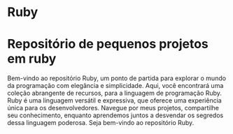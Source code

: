 # Ruby
<h1>Repositório de pequenos projetos em ruby</h1>

<a>Bem-vindo ao repositório Ruby, um ponto de partida para explorar o mundo da programação com elegância e simplicidade.
     Aqui, você encontrará uma coleção abrangente de recursos, para a linguagem de programação Ruby.
     Ruby é uma linguagem versátil e expressiva, que oferece uma experiência única para os desenvolvedores.
     Navegue por meus projetos, compartilhe seu conhecimento, enquanto aprendemos juntos a desvendar os segredos dessa linguagem poderosa.
     Seja bem-vindo ao repositório Ruby.</a>
